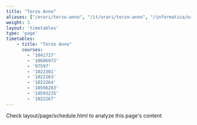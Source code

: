 ```yaml
---
title: "Terzo Anno"
aliases: ["/orari/terzo-anno", "/it/orari/terzo-anno", "/informatica/orari/terzo-anno"]
weight: 3
layout: 'timetables'
type: 'page'
timetables:
    - title: "Terzo Anno"
      courses:
        - '1041727'
        - '10606972'
        - '97597'
        - '1022301'
        - '1022263'
        - '1022264'
        - '10596283'
        - '10593235'
        - '1022267'
---
```


Check layout/page/schedule.html to analyze this page's content

